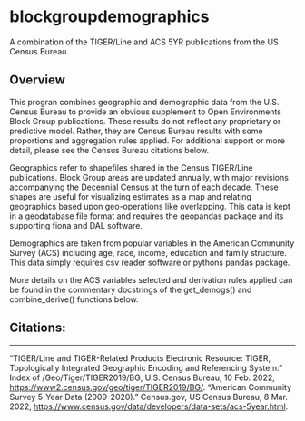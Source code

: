 # blockgroupdemographics
A combination of the TIGER/Line and ACS 5YR publications from the US Census Bureau.

## Overview
This progran combines geographic and demographic data from the U.S. Census Bureau 
to provide an obvious supplement to Open Environments Block Group publications.
These results do not reflect any proprietary or predictive model. Rather, they are
Census Bureau results with some proportions and aggregation rules applied. For additional
support or more detail, please see the Census Bureau citations below.

Geographics refer to shapefiles shared in the Census TIGER/Line publications. Block
Group areas are updated annually, with major revisions accompanying the Decennial Census
at the turn of each decade. These shapes are useful for visualizing estimates as a
map and relating geographics based upon geo-operations like overlapping. This data is
kept in a geodatabase file format and requires the geopandas package and its supporting
fiona and DAL software.

Demographics are taken from popular variables in the American Community Survey (ACS)
including age, race, income, education and family structure. This data simply requires
csv reader software or pythons pandas package.

More details on the ACS variables selected and derivation rules applied can be found in
the commentary docstrings of the get_demogs() and combine_derive() functions below.

## Citations:
---
  “TIGER/Line and TIGER-Related Products Electronic Resource: TIGER, Topologically Integrated Geographic Encoding and Referencing System.” Index of /Geo/Tiger/TIGER2019/BG, U.S. Census Bureau, 10 Feb. 2022, https://www2.census.gov/geo/tiger/TIGER2019/BG/. 
  “American Community Survey 5-Year Data (2009-2020).” Census.gov, US Census Bureau, 8 Mar. 2022, https://www.census.gov/data/developers/data-sets/acs-5year.html. 

